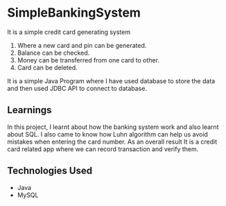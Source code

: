 # SimpleBankingSystem

It is a simple credit card generating system
1) Where a new card and pin can be generated.
2) Balance can be checked.
3) Money can be transferred from one card to other.
4) Card can be deleted.

It is a simple Java Program where I have used database to store the data and then used JDBC API to connect to database.

## Learnings
In this project, I learnt about how the banking system work and also learnt about SQL. I also came to know how Luhn algorithm can help us avoid mistakes when entering the card number. As an overall result It is a credit card related app where we can record transaction and verify them.

## Technologies Used
- Java
- MySQL
